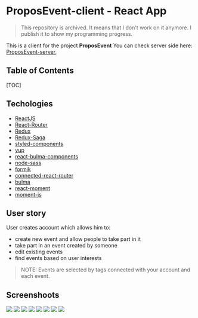 # ProposEvent-client - React App

> This repository is archived. It means that I don't work on it anymore. I publish it to show my programming progress.

This is a client for the project **ProposEvent**
You can check server side here: [ProposEvent-server](https://github.com/wglugla/ProposEvent-server),

## Table of Contents

[TOC]

## Techologies

- [ReactJS](https://reactjs.org/docs/getting-started.html)
- [React-Router](https://reacttraining.com/react-router/web/guides/quick-start)
- [Redux](https://redux.js.org/basics/usage-with-react)
- [Redux-Saga](https://github.com/redux-saga/redux-saga)
- [styled-components](https://www.styled-components.com/)
- [yup](https://www.npmjs.com/package/yup)
- [react-bulma-components](https://www.npmjs.com/package/react-bulma-components)
- [node-sass](https://github.com/sass/node-sass)
- [formik](https://github.com/jaredpalmer/formik)
- [connected-react-router](https://github.com/supasate/connected-react-router)
- [bulma](https://bulma.io/)
- [react-moment](https://www.npmjs.com/package/react-moment)
- [moment-js](https://momentjs.com/)

## User story

User creates account which allows him to:

- create new event and allow people to take part in it
- take part in an event created by someone
- edit existing events
- find events based on user interests

> NOTE: Events are selected by tags connected with your account and each event.

## Screenshoots

![](https://i.imgur.com/LqD8JPU.png)
![](https://i.imgur.com/gb092Dk.png)
![](https://i.imgur.com/oVzzVuA.png)
![](https://user-images.githubusercontent.com/25866930/57192428-9cb91780-6f30-11e9-84ed-2bf825454309.png)
![](https://user-images.githubusercontent.com/25866930/57192450-ec97de80-6f30-11e9-87c4-2ffee5f97f88.png)
![](https://user-images.githubusercontent.com/25866930/57192451-ec97de80-6f30-11e9-92c3-45ba8e39f343.png)
![](https://i.imgur.com/5I5tC7z.png)
![](https://i.imgur.com/2CEXA3w.png)

